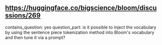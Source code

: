 ## https://huggingface.co/bigscience/bloom/discussions/269

contains_question: yes
question_part: is it possible to inject the vocabulary by using the sentence piece tokenization method into Bloom's vocabulary and then tune it via a prompt?